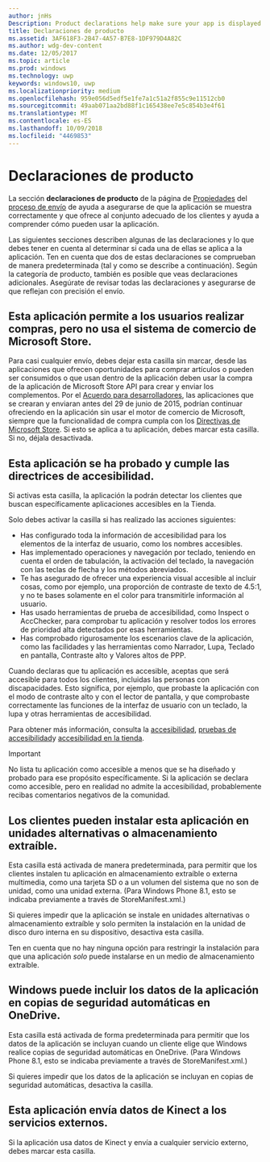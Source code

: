 ```yaml
---
author: jnHs
Description: Product declarations help make sure your app is displayed appropriately in the Microsoft Store and offered to the right set of customers.
title: Declaraciones de producto
ms.assetid: 3AF618F3-2B47-4A57-B7E8-1DF979D4A82C
ms.author: wdg-dev-content
ms.date: 12/05/2017
ms.topic: article
ms.prod: windows
ms.technology: uwp
keywords: windows10, uwp
ms.localizationpriority: medium
ms.openlocfilehash: 959e056d5edf5e1fe7a1c51a2f855c9e11512cb0
ms.sourcegitcommit: 49aab071aa2bd88f1c165438ee7e5c854b3e4f61
ms.translationtype: MT
ms.contentlocale: es-ES
ms.lasthandoff: 10/09/2018
ms.locfileid: "4469853"
---
```

# <a name="product-declarations"></a>Declaraciones de producto

La sección **declaraciones de producto** de la página de [Propiedades](enter-app-properties.md) del [proceso de envío](app-submissions.md) de ayuda a asegurarse de que la aplicación se muestra correctamente y que ofrece al conjunto adecuado de los clientes y ayuda a comprender cómo pueden usar la aplicación.

Las siguientes secciones describen algunas de las declaraciones y lo que debes tener en cuenta al determinar si cada una de ellas se aplica a la aplicación. Ten en cuenta que dos de estas declaraciones se comprueban de manera predeterminada (tal y como se describe a continuación). Según la categoría de producto, también es posible que veas declaraciones adicionales. Asegúrate de revisar todas las declaraciones y asegurarse de que reflejan con precisión el envío.

## <a name="this-app-allows-users-to-make-purchases-but-does-not-use-the-microsoft-store-commerce-system"></a>Esta aplicación permite a los usuarios realizar compras, pero no usa el sistema de comercio de Microsoft Store.

Para casi cualquier envío, debes dejar esta casilla sin marcar, desde las aplicaciones que ofrecen oportunidades para comprar artículos o pueden ser consumidos o que usan dentro de la aplicación deben usar la compra de la aplicación de Microsoft Store API para crear y enviar los complementos. Por el [Acuerdo para desarrolladores](https://docs.microsoft.com/legal/windows/agreements/app-developer-agreement), las aplicaciones que se crearan y enviaran antes del 29 de junio de 2015, podrían continuar ofreciendo en la aplicación sin usar el motor de comercio de Microsoft, siempre que la funcionalidad de compra cumpla con los [ Directivas de Microsoft Store](https://docs.microsoft.com/legal/windows/agreements/store-policies#108-financial-transactions). Si esto se aplica a tu aplicación, debes marcar esta casilla. Si no, déjala desactivada.

## <a name="this-app-has-been-tested-to-meet-accessibility-guidelines"></a>Esta aplicación se ha probado y cumple las directrices de accesibilidad.

Si activas esta casilla, la aplicación la podrán detectar los clientes que buscan específicamente aplicaciones accesibles en la Tienda.

Solo debes activar la casilla si has realizado las acciones siguientes:

-   Has configurado toda la información de accesibilidad para los elementos de la interfaz de usuario, como los nombres accesibles.
-   Has implementado operaciones y navegación por teclado, teniendo en cuenta el orden de tabulación, la activación del teclado, la navegación con las teclas de flecha y los métodos abreviados.
-   Te has asegurado de ofrecer una experiencia visual accesible al incluir cosas, como por ejemplo, una proporción de contraste de texto de 4.5:1, y no te bases solamente en el color para transmitirle información al usuario.
-   Has usado herramientas de prueba de accesibilidad, como Inspect o AccChecker, para comprobar tu aplicación y resolver todos los errores de prioridad alta detectados por esas herramientas.
-   Has comprobado rigurosamente los escenarios clave de la aplicación, como las facilidades y las herramientas como Narrador, Lupa, Teclado en pantalla, Contraste alto y Valores altos de PPP.

Cuando declaras que tu aplicación es accesible, aceptas que será accesible para todos los clientes, incluidas las personas con discapacidades. Esto significa, por ejemplo, que probaste la aplicación con el modo de contraste alto y con el lector de pantalla, y que comprobaste correctamente las funciones de la interfaz de usuario con un teclado, la lupa y otras herramientas de accesibilidad.

Para obtener más información, consulta la [accesibilidad](../design/accessibility/accessibility.md), [pruebas de accesibilidad](../design/accessibility/accessibility-testing.md)y [accesibilidad en la tienda](../design/accessibility/accessibility-in-the-store.md).

> [!IMPORTANT]
> No lista tu aplicación como accesible a menos que se ha diseñado y probado para ese propósito específicamente. Si la aplicación se declara como accesible, pero en realidad no admite la accesibilidad, probablemente recibas comentarios negativos de la comunidad.

## <a name="customers-can-install-this-app-to-alternate-drives-or-removable-storage"></a>Los clientes pueden instalar esta aplicación en unidades alternativas o almacenamiento extraíble.

Esta casilla está activada de manera predeterminada, para permitir que los clientes instalen tu aplicación en almacenamiento extraíble o externa multimedia, como una tarjeta SD o a un volumen del sistema que no son de unidad, como una unidad externa. (Para Windows Phone 8.1, esto se indicaba previamente a través de StoreManifest.xml.)

Si quieres impedir que la aplicación se instale en unidades alternativas o almacenamiento extraíble y solo permiten la instalación en la unidad de disco duro interna en su dispositivo, desactiva esta casilla.

Ten en cuenta que no hay ninguna opción para restringir la instalación para que una aplicación *solo* puede instalarse en un medio de almacenamiento extraíble.


## <a name="windows-can-include-this-apps-data-in-automatic-backups-to-onedrive"></a>Windows puede incluir los datos de la aplicación en copias de seguridad automáticas en OneDrive.

Esta casilla está activada de forma predeterminada para permitir que los datos de la aplicación se incluyan cuando un cliente elige que Windows realice copias de seguridad automáticas en OneDrive. (Para Windows Phone 8.1, esto se indicaba previamente a través de StoreManifest.xml.)

Si quieres impedir que los datos de la aplicación se incluyan en copias de seguridad automáticas, desactiva la casilla.


## <a name="this-app-sends-kinect-data-to-external-services"></a>Esta aplicación envía datos de Kinect a los servicios externos. 

Si la aplicación usa datos de Kinect y envía a cualquier servicio externo, debes marcar esta casilla.



 

 

 




